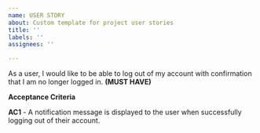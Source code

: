 ```yaml
---
name: USER STORY
about: Custom template for project user stories
title: ''
labels: ''
assignees: ''

---
```


As a user, I would like to be able to log out of my account with confirmation that I am no longer logged in. **(MUST HAVE)**

**Acceptance Criteria**

**AC1** - A notification message is displayed to the user when successfully logging out of their account.
